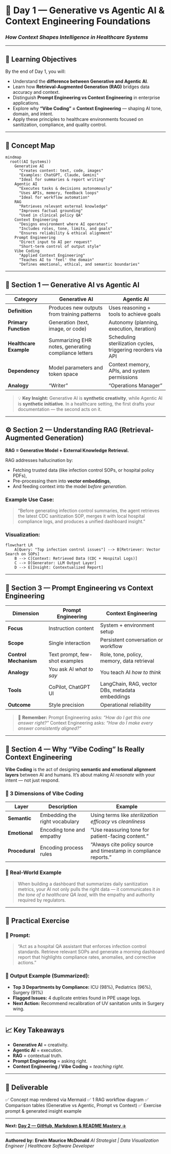 # 🧩 Day 1 — Generative vs Agentic AI & Context Engineering Foundations  
### *How Context Shapes Intelligence in Healthcare Systems*

---

## 🎯 Learning Objectives  

By the end of Day 1, you will:  
- Understand the **difference between Generative and Agentic AI**.  
- Learn how **Retrieval-Augmented Generation (RAG)** bridges data accuracy and context.  
- Distinguish **Prompt Engineering vs Context Engineering** in enterprise applications.  
- Explore why **“Vibe Coding” = Context Engineering** — shaping AI tone, domain, and intent.  
- Apply these principles to healthcare environments focused on sanitization, compliance, and quality control.

---

## 🧠 Concept Map  

```mermaid
mindmap
  root((AI Systems))
    Generative AI
      "Creates content: text, code, images"
      "Examples: ChatGPT, Claude, Gemini"
      "Ideal for summaries & report writing"
    Agentic AI
      "Executes tasks & decisions autonomously"
      "Uses APIs, memory, feedback loops"
      "Ideal for workflow automation"
    RAG
      "Retrieves relevant external knowledge"
      "Improves factual grounding"
      "Used in clinical policy QA"
    Context Engineering
      "Designs environment where AI operates"
      "Includes roles, tone, limits, and goals"
      "Ensures reliability & ethical alignment"
    Prompt Engineering
      "Direct input to AI per request"
      "Short-term control of output style"
    Vibe Coding
      "Applied Context Engineering"
      "Teaches AI to 'feel' the domain"
      "Defines emotional, ethical, and semantic boundaries"
````

---

## 🧬 Section 1 — Generative AI vs Agentic AI

| Category               | Generative AI                                        | Agentic AI                                                   |
| ---------------------- | ---------------------------------------------------- | ------------------------------------------------------------ |
| **Definition**         | Produces new outputs from training patterns          | Uses reasoning + tools to achieve goals                      |
| **Primary Function**   | Generation (text, image, or code)                    | Autonomy (planning, execution, iteration)                    |
| **Healthcare Example** | Summarizing EHR notes, generating compliance letters | Scheduling sterilization cycles, triggering reorders via API |
| **Dependency**         | Model parameters and token space                     | Context memory, APIs, and system permissions                 |
| **Analogy**            | “Writer”                                             | “Operations Manager”                                         |

> 💡 **Key Insight:**
> Generative AI is **synthetic creativity**, while Agentic AI is **synthetic initiative**.
> In a healthcare setting, the first drafts your documentation — the second acts on it.

---

## ⚙️ Section 2 — Understanding RAG (Retrieval-Augmented Generation)

**RAG = Generative Model + External Knowledge Retrieval.**

RAG addresses hallucination by:

* Fetching trusted data (like infection control SOPs, or hospital policy PDFs),
* Pre-processing them into **vector embeddings**,
* And feeding context into the model *before generation.*

### Example Use Case:

> “Before generating infection control summaries, the agent retrieves the latest CDC sanitization SOP, merges it with local hospital compliance logs, and produces a unified dashboard insight.”

### Visualization:

```mermaid
flowchart LR
    A[Query: "Top infection control issues"] --> B[Retriever: Vector Search on SOPs]
    B --> C[Context: Retrieved Data (CDC + Hospital Logs)]
    C --> D[Generator: LLM Output Layer]
    D --> E[Insight: Contextualized Report]
```

---

## 🧩 Section 3 — Prompt Engineering vs Context Engineering

| Dimension             | Prompt Engineering             | Context Engineering                             |
| --------------------- | ------------------------------ | ----------------------------------------------- |
| **Focus**             | Instruction content            | System + environment setup                      |
| **Scope**             | Single interaction             | Persistent conversation or workflow             |
| **Control Mechanism** | Text prompt, few-shot examples | Role, tone, policy, memory, data retrieval      |
| **Analogy**           | You ask AI *what to say*       | You teach AI *how to think*                     |
| **Tools**             | CoPilot, ChatGPT UI            | LangChain, RAG, vector DBs, metadata embeddings |
| **Outcome**           | Style precision                | Operational reliability                         |

> 🧠 **Remember:**
> Prompt Engineering asks: *“How do I get this one answer right?”*
> Context Engineering asks: *“How do I make every answer consistently aligned?”*

---

## 🎵 Section 4 — Why “Vibe Coding” Is Really Context Engineering

**Vibe Coding** is the act of designing **semantic and emotional alignment layers** between AI and humans.
It’s about making AI *resonate* with your intent — not just respond.

### 🧭 3 Dimensions of Vibe Coding

| Layer          | Description                    | Example                                                          |
| -------------- | ------------------------------ | ---------------------------------------------------------------- |
| **Semantic**   | Embedding the right vocabulary | Using terms like *sterilization efficacy* vs *cleanliness*       |
| **Emotional**  | Encoding tone and empathy      | “Use reassuring tone for patient-facing content.”                |
| **Procedural** | Encoding process rules         | “Always cite policy source and timestamp in compliance reports.” |

### 🧩 Real-World Example

> When building a dashboard that summarizes daily sanitization metrics, your AI not only pulls the right data — it communicates it *in the tone of a healthcare QA lead*, with the empathy and authority required by regulators.

---

## 💬 Practical Exercise

### 🧠 Prompt:

> “Act as a hospital QA assistant that enforces infection control standards. Retrieve relevant SOPs and generate a morning dashboard report that highlights compliance rates, anomalies, and corrective actions.”

### 🧾 Output Example (Summarized):

* **Top 3 Departments by Compliance:** ICU (98%), Pediatrics (96%), Surgery (91%)
* **Flagged Issues:** 4 duplicate entries found in PPE usage logs.
* **Next Action:** Recommend recalibration of UV sanitation units in Surgery wing.

---

## 📈 Key Takeaways

* **Generative AI** = creativity.
* **Agentic AI** = execution.
* **RAG** = contextual truth.
* **Prompt Engineering** = asking right.
* **Context Engineering / Vibe Coding** = *teaching right*.

---

## 🧰 Deliverable

✅ Concept map rendered via Mermaid
✅ 1 RAG workflow diagram
✅ Comparison tables (Generative vs Agentic, Prompt vs Context)
✅ Exercise prompt & generated insight example

---

**Next: [Day 2 — GitHub, Markdown & README Mastery →](Day2_GitHub_README_Badges.md)**

---

**Authored by:**
**Erwin Maurice McDonald**
*AI Strategist | Data Visualization Engineer | Healthcare Software Developer*


```
